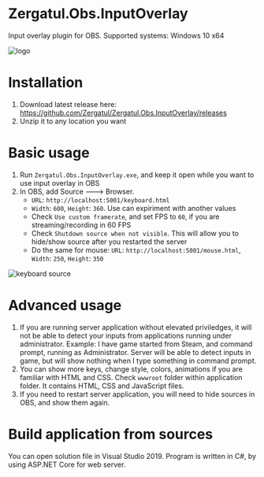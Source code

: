 # Zergatul.Obs.InputOverlay
Input overlay plugin for OBS. Supported systems: Windows 10 x64

![logo](https://github.com/Zergatul/Zergatul.Obs.InputOverlay/blob/master/docs/logo.png?raw=true)

# Installation
1. Download latest release here: https://github.com/Zergatul/Zergatul.Obs.InputOverlay/releases
1. Unzip it to any location you want

# Basic usage
1. Run `Zergatul.Obs.InputOverlay.exe`, and keep it open while you want to use input overlay in OBS
1. In OBS, add Source 🡒 Browser.
    - `URL`: `http://localhost:5001/keyboard.html`
    - `Width`: `600`, `Height`: `360`. Use can expiriment with another values
    - Check `Use custom framerate`, and set FPS to `60`, if you are streaming/recording in 60 FPS
    - Check `Shutdown source when not visible`. This will allow you to hide/show source after you restarted the server
    - Do the same for mouse: `URL`: `http://localhost:5001/mouse.html`, `Width`: `250`, `Height`: `350`

![keyboard source](https://github.com/Zergatul/Zergatul.Obs.InputOverlay/blob/master/docs/keyboard-source.png?raw=true)

# Advanced usage
1. If you are running server application without elevated priviledges, it will not be able to detect your inputs from applications running under administrator. Example: I have game started from Steam, and command prompt, running as Administrator. Server will be able to detect inputs in game, but will show nothing when I type something in command prompt.
1. You can show more keys, change style, colors, animations if you are familiar with HTML and CSS. Check `wwwroot` folder within application folder. It contains HTML, CSS and JavaScript files.
1. If you need to restart server application, you will need to hide sources in OBS, and show them again.

# Build application from sources
You can open solution file in Visual Studio 2019. Program is written in C#, by using ASP.NET Core for web server.
